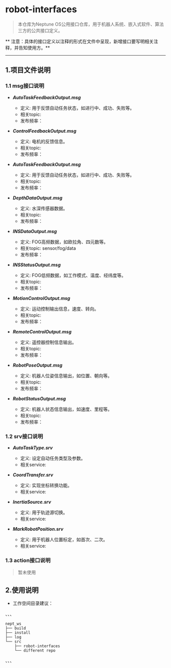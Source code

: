 # robot-interfaces
> 本仓库为Neptune OS公用接口仓库，用于机器人系统、嵌入式软件、算法三方的公共接口定义。

** 注意：具体的接口定义以注释的形式在文件中呈现，新增接口要写明相关注释，并告知使用方。**

---

## 1.项目文件说明
### 1.1 msg接口说明

* ***AutoTaskFeedbackOutput.msg***
    * 定义: 用于反馈自动任务状态，如进行中、成功、失败等。
    * 相关topic: 
    * 发布频率：

* ***ControlFeedbackOutput.msg***
    * 定义: 电机的反馈信息。
    * 相关topic: 
    * 发布频率：

* ***AutoTaskFeedbackOutput.msg***
    * 定义: 用于反馈自动任务状态，如进行中、成功、失败等。
    * 相关topic: 
    * 发布频率：

* ***DepthDataOutput.msg***
    * 定义: 水深传感器数据。
    * 相关topic: 
    * 发布频率：

* ***INSDataOutput.msg***
    * 定义: FOG高频数据，如欧拉角、四元数等。
    * 相关topic: sensor/fog/data
    * 发布频率：

* ***INSStatusOutput.msg***
    * 定义: FOG低频数据，如工作模式、温度、经纬度等。
    * 相关topic: 
    * 发布频率：

* ***MotionControlOutput.msg***
    * 定义: 运动控制输出信息，速度、转向。
    * 相关topic: 
    * 发布频率：

* ***RemoteControlOutput.msg***
    * 定义: 遥控器控制信息输出。
    * 相关topic: 
    * 发布频率：

* ***RobotPoseOutput.msg***
    * 定义: 机器人位姿信息输出，如位置、朝向等。
    * 相关topic: 
    * 发布频率：

* ***RobotStatusOutput.msg***
    * 定义: 机器人状态信息输出，如速度、里程等。
    * 相关topic: 
    * 发布频率：

### 1.2 srv接口说明

* ***AutoTaskType.srv***
    * 定义: 设定自动任务类型及参数。
    * 相关service: 

* ***CoordTransfer.srv***
    * 定义: 实现坐标转换功能。
    * 相关service: 

* ***InertiaSource.srv***
    * 定义: 用于轨迹源切换。
    * 相关service: 

* ***MarkRobotPosition.srv***
    * 定义: 用于机器人位置标定，如首次、二次。
    * 相关service: 

### 1.3 action接口说明

> 暂未使用

## 2.使用说明

* 工作空间目录建议：

、、、

    nept_ws
    ├── build
    ├── install
    ├── log
    └── src
        ├── robot-interfaces
        └── different repo
、、、
